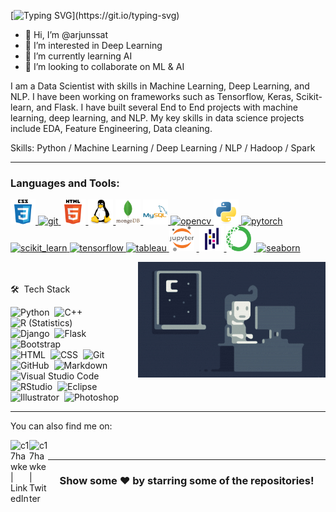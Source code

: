 [![Typing SVG](https://readme-typing-svg.demolab.com?font=Fira+Code&duration=3000&pause=1000&width=435&lines=Hi!;I+am+Arjun;I+love+to+create+%26+build+model's;that+last+on+CyberSpace.)](https://git.io/typing-svg)


- 👋 Hi, I’m @arjunssat
- 👀 I’m interested in Deep Learning
- 🌱 I’m currently learning AI
- 💞️ I’m looking to collaborate on ML & AI


I am a Data Scientist with skills in Machine Learning, Deep Learning, and NLP. I have been working on frameworks such as Tensorflow, Keras, Scikit-learn, and Flask. I have built several End to End projects with machine learning, deep learning, and NLP.
My key skills in data science projects include EDA, Feature Engineering, Data cleaning.



Skills: Python / Machine Learning / Deep Learning  / NLP / Hadoop / Spark 
<hr>
<h3 align="left">Languages and Tools:</h3>
<p align="left"> <a href="https://www.w3schools.com/css/" target="_blank"> <img src="https://raw.githubusercontent.com/devicons/devicon/master/icons/css3/css3-original-wordmark.svg" alt="css3" width="40" height="40"/> </a>  <a href="https://git-scm.com/" target="_blank"> <img src="https://www.vectorlogo.zone/logos/git-scm/git-scm-icon.svg" alt="git" width="40" height="40"/> </a><a href="https://www.w3.org/html/" target="_blank"> <img src="https://raw.githubusercontent.com/devicons/devicon/master/icons/html5/html5-original-wordmark.svg" alt="html5" width="40" height="40"/> </a> <a href="https://www.linux.org/" target="_blank"> <img src="https://raw.githubusercontent.com/devicons/devicon/master/icons/linux/linux-original.svg" alt="linux" width="40" height="40"/> </a> <a href="https://www.mongodb.com/" target="_blank"> <img src="https://raw.githubusercontent.com/devicons/devicon/master/icons/mongodb/mongodb-original-wordmark.svg" alt="mongodb" width="40" height="40"/> </a> <a href="https://www.mysql.com/" target="_blank"> <img src="https://raw.githubusercontent.com/devicons/devicon/master/icons/mysql/mysql-original-wordmark.svg" alt="mysql" width="40" height="40"/> </a> <a href="https://opencv.org/" target="_blank"> <img src="https://www.vectorlogo.zone/logos/opencv/opencv-icon.svg" alt="opencv" width="40" height="40"/> </a><a href="https://www.python.org" target="_blank"> <img src="https://raw.githubusercontent.com/devicons/devicon/master/icons/python/python-original.svg" alt="python" width="40" height="40"/> </a> <a href="https://pytorch.org/" target="_blank"> <img src="https://www.vectorlogo.zone/logos/pytorch/pytorch-icon.svg" alt="pytorch" width="40" height="40"/> </a> <a href="https://scikit-learn.org/" target="_blank"> <img src="https://upload.wikimedia.org/wikipedia/commons/0/05/Scikit_learn_logo_small.svg" alt="scikit_learn" width="40" height="40"/> </a> <a href="https://www.tensorflow.org" target="_blank"> <img src="https://www.vectorlogo.zone/logos/tensorflow/tensorflow-icon.svg" alt="tensorflow" width="40" height="40"/> </a><a href="https://www.tableau.com/"db/" target="_blank" rel="noreferrer"> <img src="https://camo.githubusercontent.com/ca068225c88633e9391b8bfc7a1dabeea5060afce88f6a126fb89c1ab18666d9/68747470733a2f2f70726f66696c696e61746f722e7269736861762e6465762f736b696c6c732d6173736574732f7461626c6561752e737667" alt="tableau" width="40" height="40"/> </a> <img src="https://github.com/devicons/devicon/blob/master/icons/jupyter/jupyter-original-wordmark.svg" title="Jupyter"  alt="Jupyter" width="40" height="40"/>&nbsp;<a href="https://pandas.pydata.org/" target="_blank" rel="noreferrer"> <img src="https://raw.githubusercontent.com/devicons/devicon/2ae2a900d2f041da66e950e4d48052658d850630/icons/pandas/pandas-original.svg" alt="pandas" width="40" height="40"/> </a> <img src="https://github.com/devicons/devicon/blob/master/icons/anaconda/anaconda-original.svg" title="Anaconda" alt="Anaconda" width="40" height="40"/>&nbsp<a href="https://seaborn.pydata.org/" target="_blank" rel="noreferrer"> <img src="https://seaborn.pydata.org/_images/logo-mark-lightbg.svg" alt="seaborn" width="40" height="40"/> </a><p align="left">



 </p>
 <img alt="Night Coding" src="https://raw.githubusercontent.com/AVS1508/AVS1508/master/assets/Night-Coding.gif" align="right"/>
 <br><br>
🛠 &nbsp;Tech Stack

![Python](https://img.shields.io/badge/-Python-05122A?style=flat&logo=python)&nbsp;
![C++](https://img.shields.io/badge/-C++-05122A?style=flat&logo=C%2B%2B&logoColor=00599C)&nbsp;
![R (Statistics)](https://img.shields.io/badge/-R-05122A?style=flat&logo=R&logoColor=276DC3)\
![Django](https://img.shields.io/badge/-Django-05122A?style=flat&logo=django&logoColor=092E20)&nbsp;
![Flask](https://img.shields.io/badge/-Flask-05122A?style=flat&logo=flask)&nbsp;
![Bootstrap](https://img.shields.io/badge/-Bootstrap-05122A?style=flat&logo=bootstrap&logoColor=563D7C)\
![HTML](https://img.shields.io/badge/-HTML-05122A?style=flat&logo=HTML5)&nbsp;
![CSS](https://img.shields.io/badge/-CSS-05122A?style=flat&logo=CSS3&logoColor=1572B6)&nbsp;
![Git](https://img.shields.io/badge/-Git-05122A?style=flat&logo=git)&nbsp;
![GitHub](https://img.shields.io/badge/-GitHub-05122A?style=flat&logo=github)&nbsp;
![Markdown](https://img.shields.io/badge/-Markdown-05122A?style=flat&logo=markdown)\
![Visual Studio Code](https://img.shields.io/badge/-Visual%20Studio%20Code-05122A?style=flat&logo=visual-studio-code&logoColor=007ACC)&nbsp;
![RStudio](https://img.shields.io/badge/-RStudio-05122A?style=flat&logo=rstudio)&nbsp;
![Eclipse](https://img.shields.io/badge/-Eclipse-05122A?style=flat&logo=eclipse-ide&logoColor=2C2255)\
![Illustrator](https://img.shields.io/badge/-Illustrator-05122A?style=flat&logo=adobe-illustrator)&nbsp;
![Photoshop](https://img.shields.io/badge/-Photoshop-05122A?style=flat&logo=adobe-photoshop)&nbsp;


</p>
<hr> 

You can also find me on:

[<img align="left" alt="c17hawke | LinkedIn" width="30px" src="https://img.icons8.com/color/48/000000/linkedin.png" />][linkedin]

[<img align="left" alt="c17hawke | Twitter" width="30px" src="https://raw.githubusercontent.com/rahulbanerjee26/githubAboutMeGenerator/main/icons/twitter.svg" />][twitter]
<br>

<hr>

[linkedin]: https://www.linkedin.com/in/arjun-satish-548611b0/
[twitter]: https://www.twitter.com/ArjunSatish1

 <div align="center">

<h3> Show some ❤️ by starring some of the repositories! </h3>

</div>


<!---
arjunssat/arjunssat is a ✨ special ✨ repository because its `README.md` (this file) appears on your GitHub profile.
You can click the Preview link to take a look at your changes.
--->
